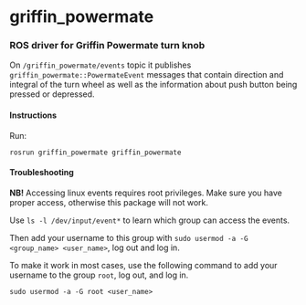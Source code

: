 # griffin_powermate
### ROS driver for Griffin Powermate turn knob

On `/griffin_powermate/events` topic it publishes `griffin_powermate::PowermateEvent` messages that contain direction and integral of the turn wheel as well as the information about push button being pressed or depressed.

#### Instructions
Run:

`rosrun griffin_powermate griffin_powermate`

#### Troubleshooting
**NB!** Accessing linux events requires root privileges. Make sure you have proper access, otherwise this package will not work.

Use `ls -l /dev/input/event*` to learn which group can access the events.

Then add your username to this group with `sudo usermod -a -G <group_name> <user_name>`, log out and log in.

To make it work in most cases, use the following command to add your username to the group `root`, log out, and log in.

`sudo usermod -a -G root <user_name>`
